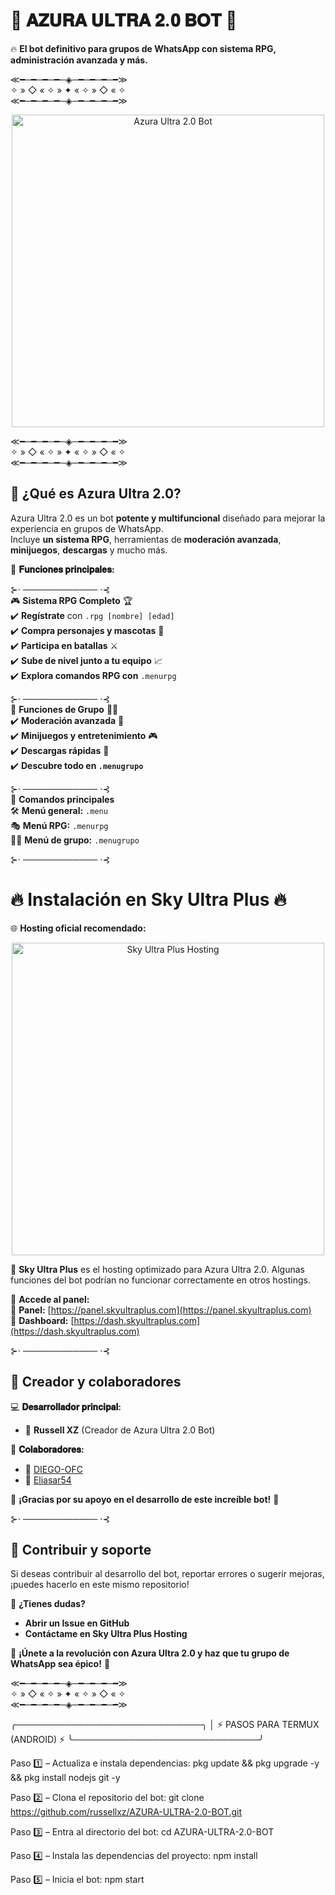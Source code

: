 # 🌟 𝐀𝐙𝐔𝐑𝐀 𝐔𝐋𝐓𝐑𝐀 𝟐.𝟎 𝐁𝐎𝐓 🌟  
🔥 **El bot definitivo para grupos de WhatsApp con sistema RPG, administración avanzada y más.**  

≪━─━─━─━─◈─━─━─━─━≫  
✧ » ◇ « ✧ » ✦ « ✧ » ◇ « ✧  
≪━─━─━─━─◈─━─━─━─━≫  

<p align="center">
  <img src="https://i.ibb.co/HmG6JZX/2e9a0ebe897b.jpg" alt="Azura Ultra 2.0 Bot" width="500"/>
</p>

≪━─━─━─━─◈─━─━─━─━≫  
✧ » ◇ « ✧ » ✦ « ✧ » ◇ « ✧  
≪━─━─━─━─◈─━─━─━─━≫  

## 🚀 **¿Qué es Azura Ultra 2.0?**  
Azura Ultra 2.0 es un bot **potente y multifuncional** diseñado para mejorar la experiencia en grupos de WhatsApp.  
Incluye **un sistema RPG**, herramientas de **moderación avanzada**, **minijuegos**, **descargas** y mucho más.  

🌟 **𝐅𝐮𝐧𝐜𝐢𝐨𝐧𝐞𝐬 𝐩𝐫𝐢𝐧𝐜𝐢𝐩𝐚𝐥𝐞𝐬:**  

⊱⋅ ──────────── ⋅⊰  
🎮 **Sistema RPG Completo** 🏆  
✔️ **Regístrate** con `.rpg [nombre] [edad]`  
✔️ **Compra personajes y mascotas** 🐾  
✔️ **Participa en batallas** ⚔️  
✔️ **Sube de nivel junto a tu equipo** 📈  
✔️ **Explora comandos RPG con** `.menurpg`  

⊱⋅ ──────────── ⋅⊰  
🤖 **Funciones de Grupo** 🏴‍☠️  
✔️ **Moderación avanzada** 🔨  
✔️ **Minijuegos y entretenimiento** 🎮  
✔️ **Descargas rápidas** 📲  
✔️ **Descubre todo en `.menugrupo`**  

⊱⋅ ──────────── ⋅⊰  
📜 **Comandos principales**  
🛠️ **Menú general:** `.menu`  
🎭 **Menú RPG:** `.menurpg`  
🏴‍☠️ **Menú de grupo:** `.menugrupo`  

⊱⋅ ──────────── ⋅⊰  

# 🔥 **Instalación en Sky Ultra Plus** 🔥  

🌐 **Hosting oficial recomendado:**  

<p align="center">
  <a href="https://panel.skyultraplus.com">
    <img src="https://cdn.dorratz.com/files/1742239358886.jpg" alt="Sky Ultra Plus Hosting" width="500"/>
  </a>
</p>

📌 **Sky Ultra Plus** es el hosting optimizado para Azura Ultra 2.0. Algunas funciones del bot podrían no funcionar correctamente en otros hostings.  

🔗 **Accede al panel:**  
🔹 **Panel:** [https://panel.skyultraplus.com](https://panel.skyultraplus.com)  
🔹 **Dashboard:** [https://dash.skyultraplus.com](https://dash.skyultraplus.com)  

⊱⋅ ──────────── ⋅⊰  

## 👑 **Creador y colaboradores**  

💻 **𝐃𝐞𝐬𝐚𝐫𝐫𝐨𝐥𝐥𝐚𝐝𝐨𝐫 𝐩𝐫𝐢𝐧𝐜𝐢𝐩𝐚𝐥:**  
- 👑 **Russell XZ** (Creador de Azura Ultra 2.0 Bot)  

🤖 **𝐂𝐨𝐥𝐚𝐛𝐨𝐫𝐚𝐝𝐨𝐫𝐞𝐬:**  
- 🔹 [DIEGO-OFC](https://github.com/DIEGO-OFC)  
- 🔹 [Eliasar54](https://github.com/Eliasar54)  

📢 **¡Gracias por su apoyo en el desarrollo de este increíble bot!** 🚀  

⊱⋅ ──────────── ⋅⊰  

## 🎯 **Contribuir y soporte**  
Si deseas contribuir al desarrollo del bot, reportar errores o sugerir mejoras, ¡puedes hacerlo en este mismo repositorio!  

📌 **¿Tienes dudas?**  
- **Abrir un Issue en GitHub**  
- **Contáctame en Sky Ultra Plus Hosting**  

📢 **¡Únete a la revolución con Azura Ultra 2.0 y haz que tu grupo de WhatsApp sea épico!** 🚀  

≪━─━─━─━─◈─━─━─━─━≫  
✧ » ◇ « ✧ » ✦ « ✧ » ◇ « ✧  
≪━─━─━─━─◈─━─━─━─━≫

╭──────────────────────────────╮
│  ⚡ PASOS PARA TERMUX (ANDROID) ⚡
╰──────────────────────────────╯

Paso 1️⃣ – Actualiza e instala dependencias:
pkg update && pkg upgrade -y && pkg install nodejs git -y

Paso 2️⃣ – Clona el repositorio del bot:
git clone https://github.com/russellxz/AZURA-ULTRA-2.0-BOT.git

Paso 3️⃣ – Entra al directorio del bot:
cd AZURA-ULTRA-2.0-BOT

Paso 4️⃣ – Instala las dependencias del proyecto:
npm install

Paso 5️⃣ – Inicia el bot:
npm start
